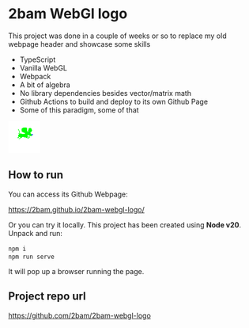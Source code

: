 # 2bam WebGl logo

This project was done in a couple of weeks or so to replace my old webpage header and showcase some skills

- TypeScript 
- Vanilla WebGL
- Webpack
- A bit of algebra
- No library dependencies besides vector/matrix math
- Github Actions to build and deploy to its own Github Page
- Some of this paradigm, some of that

<img src='assets/rat.gif'>

## How to run

You can access its Github Webpage:

https://2bam.github.io/2bam-webgl-logo/

Or you can try it locally. This project has been created using **Node v20**. Unpack and run:

```
npm i
npm run serve
```

It will pop up a browser running the page.

## Project repo url

https://github.com/2bam/2bam-webgl-logo

